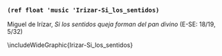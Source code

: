 ### `(ref float 'music 'Irizar-Si_los_sentidos)`

Miguel de Irízar, *Si los sentidos queja forman del pan divino* (E-SE: 18/19,
5/32)
<!--- mm. -->

\includeWideGraphic{Irizar-Si_los_sentidos}

